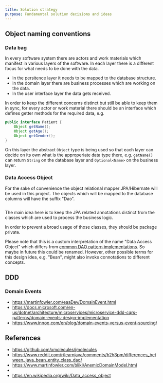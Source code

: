 ```yaml
---
title: Solution strategy
purpose: Fundamental solution decisions and ideas
---
```


## Object naming conventions

### Data bag

In every software system there are actors and work materials which manifest in various layers of the software.
In each layer there is a different focus for what needs to be done with the data.

- In the persitence layer it needs to be mapped to the database structure.
- In the domain layer there are business processes which are working on the data.
- In the user interface layer the data gets received.

In order to keep the different concerns distinct but still be able to keep them in sync, for every actor or work material there should be an interface which defines getter methods for the required data, e.g.

```java
public interface Patient {
    Object getName();
    Object getAge();
    Object getGender();
}
```

On this layer the abstract `Object` type is being used so that each layer can decide on its own what is the approperiate data type there, e.g. `getName()` can return `String` on the database layer and `Optional<Name>` on the business layer.

### Data Access Object

For the sake of convenience the object relational mapper JPA/Hibernate will be used in this project.
The objects which will be mapped to the database columns will have the suffix "Dao".

```java

```

The main idea here is to keep the JPA related annotations distinct from the classes which are used to process the business logic.

In order to prevent a broad usage of those classes, they should be package private.

Please note that this is a custom interpretation of the name "Data Access Object" which differs from [common DAO pattern implementations](https://www.baeldung.com/java-dao-pattern).
So maybe in future this could be renamed.
However, other possible terms for this design idea, e.g. "Bean", might also invoke connotations to different concepts.

## DDD

### Domain Events

- https://martinfowler.com/eaaDev/DomainEvent.html
- https://docs.microsoft.com/en-us/dotnet/architecture/microservices/microservice-ddd-cqrs-patterns/domain-events-design-implementation
- https://www.innoq.com/en/blog/domain-events-versus-event-sourcing/

## References

- https://github.com/xmolecules/jmolecules
- https://www.reddit.com/r/learnjava/comments/b2h3pm/differences_between_java_bean_entity_class_dao/
- https://www.martinfowler.com/bliki/AnemicDomainModel.html
- 
- https://en.wikipedia.org/wiki/Data_access_object
